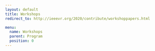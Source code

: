```yaml
---
layout: default
title: Workshops
redirect_to: http://ieeevr.org/2020/contribute/workshoppapers.html

menu:
  name: Workshops
  parent: Program
  position: 0
---
```

